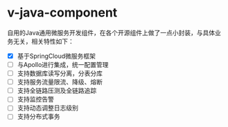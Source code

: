 # v-java-component
自用的Java通用微服务开发组件，在各个开源组件上做了一点小封装，与具体业务无关，相关特性如下：

- [x] 基于SpringCloud微服务框架
- [ ] 与Apollo进行集成，统一配置管理
- [ ] 支持数据库读写分离，分表分库
- [ ] 支持服务流量限流、降级、熔断
- [ ] 支持全链路压测及全链路追踪
- [ ] 支持监控告警
- [ ] 支持动态调整日志级别
- [ ] 支持分布式事务
